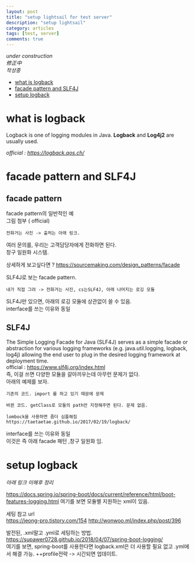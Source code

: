 ```yaml
---
layout: post
title: "setup lightsail for test server"
description: "setup lightsail"
category: articles
tags: [test, server]
comments: true
---
```

*under construction*  
*修正中*  
*작성중*  

<!-- contents -->
- [what is logback](#id-section1)
- [facade pattern and SLF4J](#id-section2)
- [setup logback](#id-section3)


<div id='id-section1'/>

# what is logback
Logback is one of logging modules in Java. **Logback** and **Log4j2** are usually used.  

<!--또한 log4j(2)를 기반으로 보완한 것이 logback이니 이걸 사용하는 것이 좋음.  
왜 써야 하는지 이유는 아래 참고 작성  
logback.xml즐찾 폴더 -> 사용해야 하는 이유 
-->
*official : https://logback.qos.ch/*

<div id='id-section2'/>

# facade pattern and SLF4J
<!--facade pattern이랑 순서 바꾸셈. -->
## facade pattern
facade pattern의 일반적인 예   
그림 첨부 ( official)  
```
전화거는 사진 -> 출처는 아래 링크. 
```
여러 문의를, 우리는 고객담당자에게 전화하면 된다.   
창구 일원화 시스템. 

상세하게 보고싶다면 ? https://sourcemaking.com/design_patterns/facade

SLF4J로 보는 facade pattern.
```
내가 직접 그려 -> 전화거는 사진, cs는SLF4J, 아래 나머지는 로깅 모듈 
```
SLF4J만 있으면, 아래의 로깅 모듈에 상관없이 쓸 수 있음.   
interface를 쓰는 이유와 동일 

## SLF4J
The Simple Logging Facade for Java (SLF4J) serves as a simple facade or abstraction for various logging frameworks (e.g. java.util.logging, logback, log4j) allowing the end user to plug in the desired logging framework at deployment time.  
official : https://www.slf4j.org/index.html  
즉, 이걸 쓰면 다양한 모듈을 갈아끼우는데 아무런 문제가 없다.  
아래의 예제를 보자. 
```
기존의 코드. import 를 하고 있기 때문에 문제
```

```
바뀐 코드. getClass로 모듈의 path만 지정해주면 된다. 문제 없음. 
```

```
lombock을 사용하면 좀더 심플해짐
https://taetaetae.github.io/2017/02/19/logback/
```
interface를 쓰는 이유와 동일  
이것은 즉 아래 facade 패턴 ,창구 일원화 임.  

<div id='id-section3'/>

# setup logback

*아래 링크 이해후 정리*

https://docs.spring.io/spring-boot/docs/current/reference/html/boot-features-logging.html
여기를 보면 모듈별 지원하는 xml이 있음.

세팅 참고 url  
https://jeong-pro.tistory.com/154
http://wonwoo.ml/index.php/post/396  


발전된, .xml말고 .yml로 세팅하는 방법.   
https://supawer0728.github.io/2018/04/07/spring-boot-logging/  
여기를 보면, spring-boot를 사용한다면 logback.xml은 더 사용할 필요 없고
.yml에서 해결 가능. 
++profile전략 -> 시간되면 업데이트. 


<!--
각종 환경 테스트를 위해 docker ..등등 
실제 간단한 server를 만들고, 하나 3.5달러 플랜이 생겼고 대중성 있으니,
해보자.
기업에서 많이 쓰는 centos


아래는 centos버전 확인 (리눅스 버전 확인)
https://zetawiki.com/wiki/%EB%A6%AC%EB%88%85%EC%8A%A4_%EC%A2%85%EB%A5%98_%ED%99%95%EC%9D%B8,_%EB%A6%AC%EB%88%85%EC%8A%A4_%EB%B2%84%EC%A0%84_%ED%99%95%EC%9D%B8


-->
